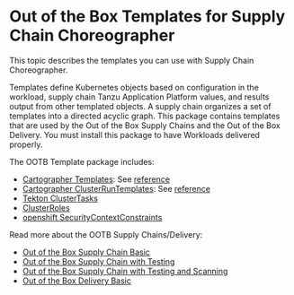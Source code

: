 # Out of the Box Templates for Supply Chain Choreographer

This topic describes the templates you can use with Supply Chain Choreographer.

Templates define Kubernetes objects based on configuration in the workload,
supply chain Tanzu Application Platform values, and results output from other
templated objects. A supply chain organizes a set of templates into a directed
acyclic graph. This package contains templates that are used by the Out of the
Box Supply Chains and the Out of the Box Delivery. You must install this package
to have Workloads delivered properly.

The OOTB Template package includes:
- [Cartographer Templates](https://cartographer.sh/docs/v0.6.0/architecture/#templates):
  See [reference](ootb-template-reference.html)
- [Cartographer ClusterRunTemplates](https://cartographer.sh/docs/v0.6.0/runnable/architecture/#clusterruntemplate):
  See [reference](ootb-cluster-run-template-reference.hbs.md)
- [Tekton ClusterTasks](https://tekton.dev/docs/pipelines/tasks/#overview)
- [ClusterRoles](https://kubernetes.io/docs/reference/access-authn-authz/rbac/#role-and-clusterrole)
- [openshift SecurityContextConstraints](https://docs.openshift.com/container-platform/3.11/admin_guide/manage_scc.html)

Read more about the OOTB Supply Chains/Delivery:

* [Out of the Box Supply Chain Basic](ootb-supply-chain-basic.html)
* [Out of the Box Supply Chain with Testing](ootb-supply-chain-testing.html)
* [Out of the Box Supply Chain with Testing and Scanning](ootb-supply-chain-testing-scanning.html)
* [Out of the Box Delivery Basic](ootb-delivery-basic.html)
